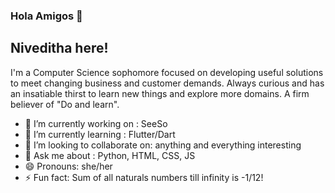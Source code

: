 ### Hola Amigos 👋 
## Niveditha here!
I'm a Computer Science sophomore focused on developing useful solutions to meet changing business and customer demands. Always curious and has an insatiable thirst to learn new things and explore more domains. A firm believer of "Do and learn". 

- 🔭 I’m currently working on : SeeSo
- 🌱 I’m currently learning : Flutter/Dart
- 👯 I’m looking to collaborate on: anything and everything interesting
- 💬 Ask me about : Python, HTML, CSS, JS
- 😄 Pronouns: she/her
- ⚡ Fun fact: Sum of all naturals numbers till infinity is -1/12!

<!--
**WCoder007/WCoder007** is a ✨ _special_ ✨ repository because its `README.md` (this file) appears on your GitHub profile.

Here are some ideas to get you started:

- 🔭 I’m currently working on ...
- 🌱 I’m currently learning ...
- 👯 I’m looking to collaborate on ...
- 🤔 I’m looking for help with ...
- 💬 Ask me about ...
- 📫 How to reach me: ...
- 😄 Pronouns: ...
- ⚡ Fun fact: ...
-->
